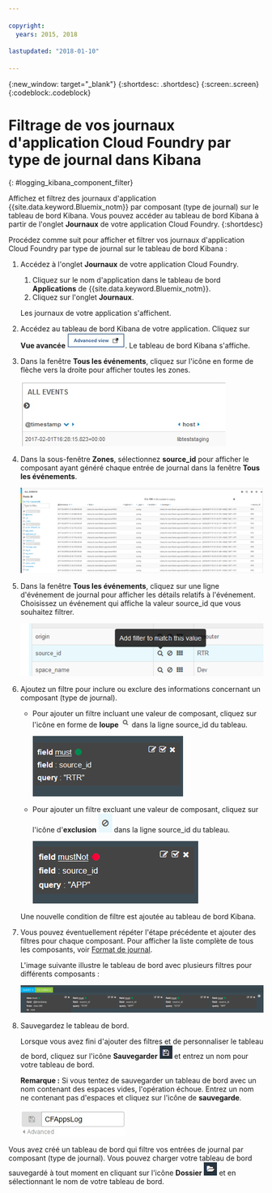 ```yaml
---

copyright:
  years: 2015, 2018

lastupdated: "2018-01-10"

---
```

{:new_window: target="_blank"}
{:shortdesc: .shortdesc}
{:screen:.screen}
{:codeblock:.codeblock}

# Filtrage de vos journaux d'application Cloud Foundry par type de journal dans Kibana
{: #logging_kibana_component_filter}

Affichez et filtrez des journaux d'application {{site.data.keyword.Bluemix_notm}} par composant (type de journal) sur le tableau de bord Kibana. Vous pouvez accéder au tableau de bord Kibana à partir de l'onglet **Journaux** de votre application Cloud Foundry. 
{:shortdesc}

Procédez comme suit pour afficher et filtrer vos journaux d'application Cloud Foundry par type de journal sur le tableau de bord Kibana :

1. Accédez à l'onglet **Journaux** de votre application Cloud Foundry. 

    1. Cliquez sur le nom d'application dans le tableau de bord **Applications** de {{site.data.keyword.Bluemix_notm}}.
    2. Cliquez sur l'onglet **Journaux**. 
    
    Les journaux de votre application s'affichent.

2. Accédez au tableau de bord Kibana de votre application. Cliquez sur **Vue avancée** ![Lien Vue avancée](images/logging_advanced_view.jpg "Lien Vue avancée"). Le tableau de bord Kibana s'affiche.

3. Dans la fenêtre **Tous les événements**, cliquez sur l'icône en forme de flèche vers la droite pour afficher toutes les zones. 

    ![Icône de fenêtre Tous les événements avec flèche vers la droite](images/logging_all_events_no_fields.jpg "Icône de fenêtre Tous les événements avec flèche vers la droite")

4. Dans la sous-fenêtre **Zones**, sélectionnez **source_id** pour afficher le composant ayant généré chaque entrée de journal dans la fenêtre **Tous les événements**.

    ![Icône de fenêtre Tous les événements avec zone source_id sélectionnée](images/logging_component.png "Icône de fenêtre Tous les événements avec zone source_id sélectionnée")

5. Dans la fenêtre **Tous les événements**, cliquez sur une ligne d'événement de journal pour afficher les détails relatifs à l'événement. Choisissez un événement qui affiche la valeur source_id que vous souhaitez filtrer.

    ![Fenêtre Tous les événements affichant les détails d'un événement de journal sélectionné](images/logging_component_add_filter.png "Fenêtre Tous les événements affichant les détails d'un événement de journal sélectionné")

6. Ajoutez un filtre pour inclure ou exclure des informations concernant un composant (type de journal). 

    * Pour ajouter un filtre incluant une valeur de composant, cliquez sur l'icône en forme de **loupe** ![Icône en forme de loupe](images/logging_magnifying_glass.jpg "Icône en forme de loupe") dans la ligne source_id du tableau. 

        ![Condition de filtre incluant la zone source_id](images/logging_component_filter.png "Condition de filtre incluant la zone source_id") 

    * Pour ajouter un filtre excluant une valeur de composant, cliquez sur l'icône d'**exclusion** ![Icône d'exclusion](images/logging_exclusion_icon.png "Icône d'exclusion") dans la ligne source_id du tableau. 
    
         ![Condition de filtre excluant la zone source_id](images/logging_component_add_exclusion_filter.png "Condition de filtre excluant la zone source_id") 
     
     Une nouvelle condition de filtre est ajoutée au tableau de bord Kibana.

7. Vous pouvez éventuellement répéter l'étape précédente et ajouter des filtres pour chaque composant. Pour afficher la liste complète de tous les composants, voir [Format de journal](../logging_view_kibana3.html#kibana_log_format_cf).

    L'image suivante illustre le tableau de bord avec plusieurs filtres pour différents composants :
    
    ![Conditions de filtre multiples pour la zone source_id](images/logging_component_multiple_filters.png "Conditions de filtre multiples pour la zone source_id")

8. Sauvegardez le tableau de bord. 

    Lorsque vous avez fini d'ajouter des filtres et de personnaliser le tableau de bord, cliquez sur l'icône **Sauvegarder** ![Icône Sauvegarder](images/logging_save.jpg "Icône Sauvegarder") et entrez un nom pour votre tableau de bord. 
      
    **Remarque :** Si vous tentez de sauvegarder un tableau de bord avec un nom contenant des espaces vides, l'opération échoue. Entrez un nom ne contenant pas d'espaces et cliquez sur l'icône de **sauvegarde**.
    
    ![Sauvegarde d'un nom de tableau de bord](images/logging_save_dashboard.jpg "Sauvegarde d'un nom de tableau de bord")

Vous avez créé un tableau de bord qui filtre vos entrées de journal par composant (type de journal). Vous pouvez charger votre tableau de bord sauvegardé à tout moment en cliquant sur l'icône **Dossier** ![Icône Dossier](images/logging_folder.jpg "Icône Dossier") et en sélectionnant le nom de votre tableau de bord.


